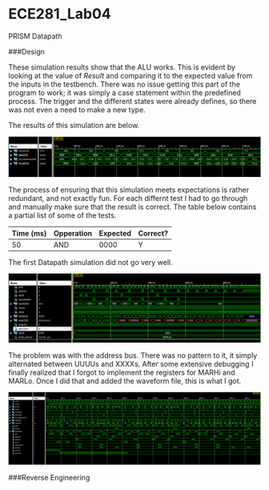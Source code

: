 ECE281_Lab04
============

PRISM Datapath

###Design

These simulation results show that the ALU works. This is evident by looking at the value of _Result_ and comparing it to the expected value from the inputs in the testbench. There was no issue getting this part of the program to work; it was simply a case statement within the predefined process. The trigger and the different states were already defines, so there was not even a need to make a new type.

The results of this simulation are below.

![alt text](https://github.com/byarbrough/ECE281_Lab04/blob/master/ALU_simulation.PNG?raw=true "ALU testbench")

The process of ensuring that this simulation meets expectations is rather redundant, and not exactly fun. For each differnt test I had to go through and manually make sure that the result is correct. The table below contains a partial list of some of the tests.

Time (ms) | Opperation | Expected | Correct?
|--------|-------------|--------|---------
50|AND|0000|Y


The first Datapath simulation did not go very well.

![alt text](https://github.com/byarbrough/ECE281_Lab04/blob/master/Datapath_simulation.PNG?raw=true "Datapath error")

The problem was with the address bus. There was no pattern to it, it simply alternated between UUUUs and XXXXs. After some extensive debugging I finally realized that I forgot to implement the registers for MARHi and MARLo. Once I did that and added the waveform file, this is what I got.

![alt text](https://github.com/byarbrough/ECE281_Lab04/blob/master/Waveform_simulation.PNG?raw=true "Waveform sim")



###Reverse Engineering
